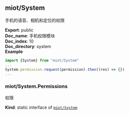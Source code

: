 <a name="module_miot/System"></a>

## miot/System
手机的语音、相机和定位的权限

**Export**: public  
**Doc_name**: 手机权限模块  
**Doc_index**: 10  
**Doc_directory**: system  
**Example**  
```js
import {System} from "miot/System"
...
System.permission.request(permission).then((res) => {})
...
```
<a name="module_miot/System.Permissions"></a>

### miot/System.Permissions
权限

**Kind**: static interface of [<code>miot/System</code>](#module_miot/System)  
